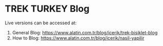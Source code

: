 # TREK TURKEY Blog

Live versions can be accessed at:

1. General Blog:  https://www.alatin.com.tr/blog/icerik/trek-bisiklet-blog
2. How to Blog: https://www.alatin.com.tr/blog/icerik/nasil-yapilir
